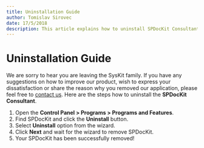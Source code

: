 ```yaml
---
title: Uninstallation Guide
author: Tomislav Sirovec
date: 17/5/2018
description: This article explains how to uninstall SPDocKit Consultant.
---
```


# Uninstallation Guide

We are sorry to hear you are leaving the SysKit family. If you have any suggestions on how to improve our product, wish to express your dissatisfaction or share the reason why you removed our application, please feel free to [contact us](https://www.spdockit.com/support/contact-us/). Here are the steps how to uninstall the **SPDocKit Consultant**.

1. Open the **Control Panel &gt; Programs &gt; Programs and Features**.
2. Find SPDocKit and click the **Uninstall** button.
3. Select **Uninstall** option from the wizard.
4. Click **Next** and wait for the wizard to remove SPDocKit.
5. Your SPDocKit has been successfully removed!

